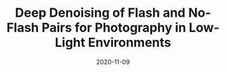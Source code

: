 ---
title: "Deep Denoising of Flash and No-Flash Pairs for Photography in Low-Light Environments"
collection: publications
permalink: /publication/fnf
date: 2020-11-09
venue: arXiv
city:
state:
teaser:
thumbnail: 'fnf.png'
authors: "Zhihao Xia, Michael Gharbi, Federico Perazzi, Kalyan Sunkavalli, Ayan Chakrabarti"
uri: fnf.pdf
arxiv: https://arxiv.org/abs/2012.05116
project:
video:
poster:
data:
---